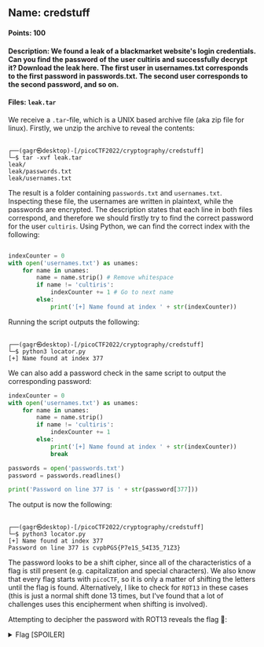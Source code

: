 ## Name: credstuff
#### Points: 100
#### Description: We found a leak of a blackmarket website's login credentials. Can you find the password of the user cultiris and successfully decrypt it? Download the leak here. The first user in usernames.txt corresponds to the first password in passwords.txt. The second user corresponds to the second password, and so on.
#### Files: `leak.tar`

We receive a `.tar`-file, which is a UNIX based archive file (aka zip file for linux). Firstly, we unzip the archive to reveal the contents:

```console

┌──(gagr㉿desktop)-[/picoCTF2022/cryptography/credstuff]
└─$ tar -xvf leak.tar
leak/
leak/passwords.txt
leak/usernames.txt

```
The result is a folder containing `passwords.txt` and `usernames.txt`. Inspecting these file, the usernames are written in plaintext,
while the passwords are encrypted. The description states that each line in both files correspond, and therefore we should firstly try to find the
correct password for the user `cultiris`. Using Python, we can find the correct index with the following: 

```python

indexCounter = 0
with open('usernames.txt') as unames:
    for name in unames:
        name = name.strip() # Remove whitespace
        if name != 'cultiris':
            indexCounter += 1 # Go to next name
        else:
            print('[+] Name found at index ' + str(indexCounter))

```

Running the script outputs the following:

```console

┌──(gagr㉿desktop)-[/picoCTF2022/cryptography/credstuff]
└─$ python3 locator.py
[+] Name found at index 377

```

We can also add a password check in the same script to output the corresponding password:

```python
indexCounter = 0
with open('usernames.txt') as unames:
    for name in unames:
        name = name.strip()
        if name != 'cultiris':
            indexCounter += 1
        else:
            print('[+] Name found at index ' + str(indexCounter))
            break

passwords = open('passwords.txt')
password = passwords.readlines()

print('Password on line 377 is ' + str(password[377]))

```

The output is now the following:

```console

┌──(gagr㉿desktop)-[/picoCTF2022/cryptography/credstuff]
└─$ python3 locator.py
[+] Name found at index 377
Password on line 377 is cvpbPGS{P7e1S_54I35_71Z3}

```

The password looks to be a shift cipher, since all of the characteristics of a flag is still present (e.g. capitalization and special characters).
We also know that every flag starts with `picoCTF`, so it is only a matter of shifting the letters until the flag is found. Alternatively, I like to
check for `ROT13` in these cases (this is just a normal shift done 13 times, but I've found that a lot of challenges uses this encipherment when shifting is involved).

Attempting to decipher the password with ROT13 reveals the flag 🚩:

<details>
  <summary>Flag [SPOILER]</summary>
  
  ```console
  
  ┌──(gagr㉿desktop)-[/picoCTF2022/cryptography/credstuff]
  └─$ echo "cvpbPGS{P7e1S_54I35_71Z3}" | rot13
  picoCTF{C7r1F_54V35_71M3}
  
  ```
  
  Note: you might not be able to use the 'rot13' command unless you have hxtools installed
  
</details>












